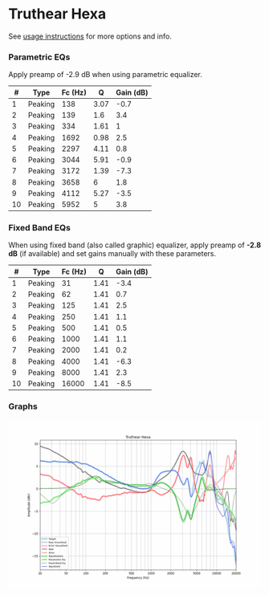 # Truthear Hexa
See [usage instructions](https://github.com/jaakkopasanen/AutoEq#usage) for more options and info.

### Parametric EQs
Apply preamp of -2.9 dB when using parametric equalizer.

|   # | Type    |   Fc (Hz) |    Q |   Gain (dB) |
|-----|---------|-----------|------|-------------|
|   1 | Peaking |       138 | 3.07 |        -0.7 |
|   2 | Peaking |       139 | 1.6  |         3.4 |
|   3 | Peaking |       334 | 1.61 |         1   |
|   4 | Peaking |      1692 | 0.98 |         2.5 |
|   5 | Peaking |      2297 | 4.11 |         0.8 |
|   6 | Peaking |      3044 | 5.91 |        -0.9 |
|   7 | Peaking |      3172 | 1.39 |        -7.3 |
|   8 | Peaking |      3658 | 6    |         1.8 |
|   9 | Peaking |      4112 | 5.27 |        -3.5 |
|  10 | Peaking |      5952 | 5    |         3.8 |

### Fixed Band EQs
When using fixed band (also called graphic) equalizer, apply preamp of **-2.8 dB** (if available) and set gains manually with these parameters.

|   # | Type    |   Fc (Hz) |    Q |   Gain (dB) |
|-----|---------|-----------|------|-------------|
|   1 | Peaking |        31 | 1.41 |        -3.4 |
|   2 | Peaking |        62 | 1.41 |         0.7 |
|   3 | Peaking |       125 | 1.41 |         2.5 |
|   4 | Peaking |       250 | 1.41 |         1.1 |
|   5 | Peaking |       500 | 1.41 |         0.5 |
|   6 | Peaking |      1000 | 1.41 |         1.1 |
|   7 | Peaking |      2000 | 1.41 |         0.2 |
|   8 | Peaking |      4000 | 1.41 |        -6.3 |
|   9 | Peaking |      8000 | 1.41 |         2.3 |
|  10 | Peaking |     16000 | 1.41 |        -8.5 |

### Graphs
![](./Truthear%20Hexa.png)
